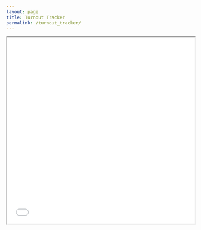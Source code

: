 ```yaml
---
layout: page
title: Turnout Tracker
permalink: /turnout_tracker/
---
```



<iframe src="/assets/files/turnout_tracker_philadelphia-2.html" width="100%" height="500px"></iframe>
